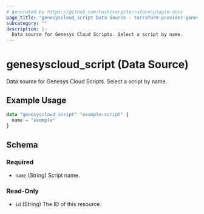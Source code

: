 ```yaml
---
# generated by https://github.com/hashicorp/terraform-plugin-docs
page_title: "genesyscloud_script Data Source - terraform-provider-genesyscloud"
subcategory: ""
description: |-
  Data source for Genesys Cloud Scripts. Select a script by name.
---
```


# genesyscloud_script (Data Source)

Data source for Genesys Cloud Scripts. Select a script by name.

## Example Usage

```terraform
data "genesyscloud_script" "example-script" {
  name = "example"
}
```

<!-- schema generated by tfplugindocs -->
## Schema

### Required

- `name` (String) Script name.

### Read-Only

- `id` (String) The ID of this resource.
